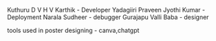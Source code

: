 Kuthuru D V H V Karthik - Developer
Yadagiiri Praveen Jyothi Kumar - Deployment
Narala Sudheer - debugger
Gurajapu Valli Baba - designer

tools used in poster designing - canva,chatgpt
